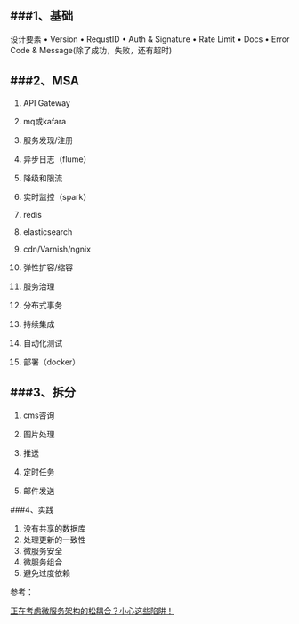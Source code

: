 ###1、基础
---
设计要素
• Version
• RequstID
• Auth & Signature
• Rate Limit
• Docs
• Error Code & Message(除了成功，失败，还有超时)

###2、MSA
---
1. API Gateway

1. mq或kafara

1. 服务发现/注册

1. 异步日志（flume）

1. 降级和限流

1. 实时监控（spark）

1. redis

1. elasticsearch

1. cdn/Varnish/ngnix

1. 弹性扩容/缩容

1. 服务治理

1. 分布式事务

1. 持续集成

1. 自动化测试

1. 部署（docker）

###3、拆分
---
1. cms咨询

2. 图片处理

3. 推送

4. 定时任务

5. 邮件发送

###4、实践
1. 没有共享的数据库
2. 处理更新的一致性
3. 微服务安全
4. 微服务组合
5. 避免过度依赖


参考：

[正在考虑微服务架构的松耦合？小心这些陷阱！](http://dockone.io/article/1462)
